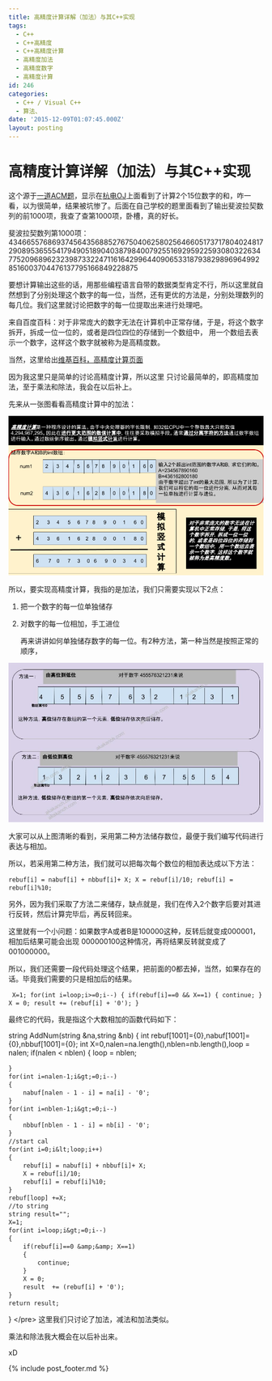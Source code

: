 ```yaml
---
title: 高精度计算详解（加法）与其C++实现
tags:
  - C++
  - C++高精度
  - C++高精度计算
  - 高精度加法
  - 高精度数字
  - 高精度计算
id: 246
categories:
  - C++ / Visual C++
  - 算法、
date: '2015-12-09T01:07:45.000Z'
layout: posting
---
```


# 高精度计算详解（加法）与其C++实现

这个源于[一道ACM题](http://acm.hdu.edu.cn/showproblem.php?pid=1002)，显示在[杭电OJ](http://acm.hdu.edu.cn/showproblem.php?pid=1002)上面看到了计算2个15位数字的和，咋一看，以为很简单，结果被坑惨了。后面在自己学校的题里面看到了输出斐波拉契数列的前1000项，我查了查第1000项，卧槽，真的好长。

斐波拉契数列第1000项：43466557686937456435688527675040625802564660517371780402481729089536555417949051890403879840079255169295922593080322634775209689623239873322471161642996440906533187938298969649928516003704476137795166849228875

要想计算输出这些的话，用那些编程语言自带的数据类型肯定不行，所以这里就自然想到了分别处理这个数字的每一位，当然，还有更优的方法是，分别处理数列的每几位。我们这里就讨论把数字的每一位提取出来进行处理吧。

来自百度百科：对于非常庞大的数字无法在计算机中正常存储，于是，将这个数字拆开，拆成一位一位的，或者是四位四位的存储到一个数组中， 用一个数组去表示一个数字，这样这个数字就被称为是高精度数。

当然，这里给出[维基百科，高精度计算页面](https://zh.wikipedia.org/wiki/%E9%AB%98%E7%B2%BE%E5%BA%A6%E8%AE%A1%E7%AE%97)

因为我这里只是简单的讨论高精度计算，所以这里 只讨论最简单的，即高精度加法，至于乘法和除法，我会在以后补上。

先来从一张图看看高精度计算中的加法：

[![highdef\_com](https://raw.githubusercontent.com/ankanch/blog/master/images/wp-content/uploads/2015/12/highdef_com.png)](https://raw.githubusercontent.com/ankanch/blog/master/images/wp-content/uploads/2015/12/highdef_com.png)

所以，要实现高精度计算，我指的是加法，我们只需要实现以下2点：

1. 把一个数字的每一位单独储存
2. 对数字的每一位相加，手工进位

   再来讲讲如何单独储存数字的每一位。有2种方法，第一种当然是按照正常的顺序，

[![highdef\_com\_1](https://raw.githubusercontent.com/ankanch/blog/master/images/wp-content/uploads/2015/12/highdef_com_11.jpg)](https://raw.githubusercontent.com/ankanch/blog/master/images/wp-content/uploads/2015/12/highdef_com_11.jpg)

大家可以从上图清晰的看到，采用第二种方法储存数位，最便于我们编写代码进行表达与相加。

所以，若采用第二种方法，我们就可以把每次每个数位的相加表达成以下方法：

```
rebuf[i] = nabuf[i] + nbbuf[i]+ X; X = rebuf[i]/10; rebuf[i] = rebuf[i]%10;
```

另外，因为我们采取了方法二来储存，缺点就是，我们在传入2个数字后要对其进行反转，然后计算完毕后，再反转回来。

这里就有一个小问题：如果数字A或者B是100000这种，反转后就变成000001，相加后结果可能会出现 000000100这种情况，再将结果反转就变成了001000000。

所以，我们还需要一段代码处理这个结果，把前面的0都去掉，当然，如果存在的话。毕竟我们需要的只是相加后的结果。

```
 X=1; for(int i=loop;i>=0;i--) { if(rebuf[i]==0 && X==1) { continue; } X = 0; result += (rebuf[i] + '0'); }
```

最终它的代码，我是指这个大数相加的函数代码如下：

string AddNum\(string &na,string &nb\) { int rebuf\[1001\]={0},nabuf\[1001\]={0},nbbuf\[1001\]={0}; int X=0,nalen=na.length\(\),nblen=nb.length\(\),loop = nalen; if\(nalen &lt; nblen\) { loop = nblen;

```text
}
for(int i=nalen-1;i&gt;=0;i--)
{
    nabuf[nalen - 1 - i] = na[i] - '0';
}
for(int i=nblen-1;i&gt;=0;i--)
{
    nbbuf[nblen - 1 - i] = nb[i] - '0';
}
//start cal
for(int i=0;i&lt;loop;i++)
{
    rebuf[i] = nabuf[i] + nbbuf[i]+ X;
    X = rebuf[i]/10;
    rebuf[i] = rebuf[i]%10;
}
rebuf[loop] +=X;
//to string
string result="";
X=1;
for(int i=loop;i&gt;=0;i--)
{
    if(rebuf[i]==0 &amp;&amp; X==1)
    {
        continue;
    }
    X = 0;
    result  += (rebuf[i] + '0');
}
return result;
```

} &lt;/pre&gt; 这里我们只讨论了加法，减法和加法类似。

乘法和除法我大概会在以后补出来。

xD



{% include post_footer.md %}